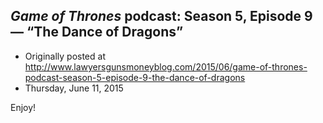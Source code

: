 ## <em>Game of Thrones</em> podcast: Season 5, Episode 9 — “The Dance of Dragons”

 * Originally posted at http://www.lawyersgunsmoneyblog.com/2015/06/game-of-thrones-podcast-season-5-episode-9-the-dance-of-dragons
 * Thursday, June 11, 2015

Enjoy!